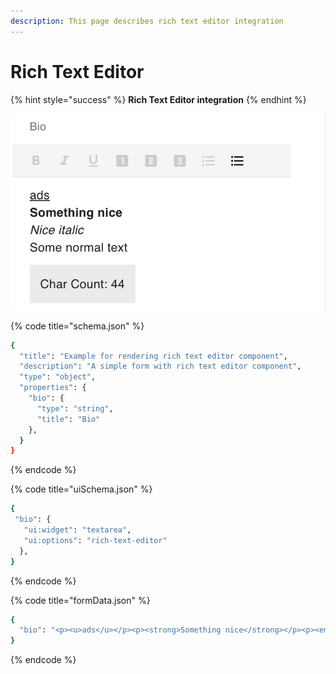```yaml
---
description: This page describes rich text editor integration
---
```


# Rich Text Editor

{% hint style="success" %}
**Rich Text Editor integration**
{% endhint %}

![Rich Text Editor](../.gitbook/assets/image%20%283%29.png)

{% code title="schema.json" %}
```bash
{
  "title": "Example for rendering rich text editor component",
  "description": "A simple form with rich text editor component",
  "type": "object",
  "properties": {
    "bio": {
      "type": "string",
      "title": "Bio"
    },
  }
}
```
{% endcode %}

{% code title="uiSchema.json" %}
```bash
{
 "bio": {
   "ui:widget": "textarea",
   "ui:options": "rich-text-editor"
  },
}
```
{% endcode %}

{% code title="formData.json" %}
```bash
{
  "bio": "<p><u>ads</u></p><p><strong>Something nice</strong></p><p><em>Nice italic</em></p><ul><li>Some normal text</li></ul>",
}
```
{% endcode %}



